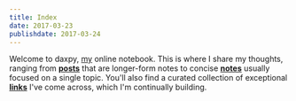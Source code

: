 ```yaml
---
title: Index
date: 2017-03-23
publishdate: 2017-03-24
---
```


Welcome to daxpy, [my](/about) online notebook. This is where I share my thoughts, ranging from [**posts**](/posts) that are longer-form notes to concise [**notes**](/notes) usually focused on a single topic. You'll also find a curated collection of exceptional [**links**](/links) I've come across, which I'm continually building.